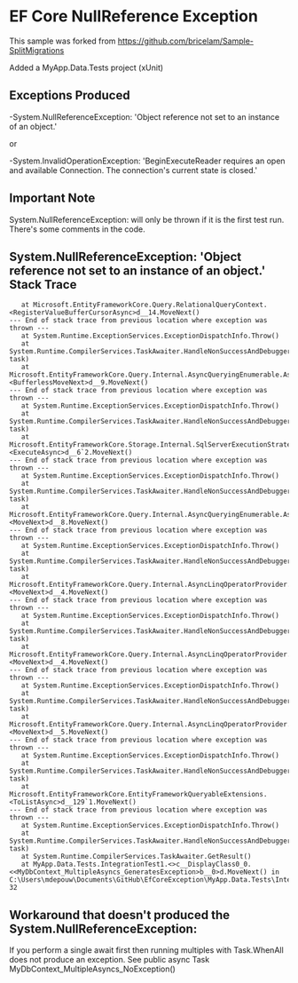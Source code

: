 EF Core NullReference Exception
========================================

This sample was forked from https://github.com/bricelam/Sample-SplitMigrations

Added a MyApp.Data.Tests project (xUnit)

Exceptions Produced
----------
-System.NullReferenceException: 'Object reference not set to an instance of an object.'

or

-System.InvalidOperationException: 'BeginExecuteReader requires an open and available Connection. The connection's current state is closed.'

Important Note
----------
System.NullReferenceException: will only be thrown if it is the first test run.  There's some comments in the code.

System.NullReferenceException: 'Object reference not set to an instance of an object.' Stack Trace
----------------
```
   at Microsoft.EntityFrameworkCore.Query.RelationalQueryContext.<RegisterValueBufferCursorAsync>d__14.MoveNext()
--- End of stack trace from previous location where exception was thrown ---
   at System.Runtime.ExceptionServices.ExceptionDispatchInfo.Throw()
   at System.Runtime.CompilerServices.TaskAwaiter.HandleNonSuccessAndDebuggerNotification(Task task)
   at Microsoft.EntityFrameworkCore.Query.Internal.AsyncQueryingEnumerable.AsyncEnumerator.<BufferlessMoveNext>d__9.MoveNext()
--- End of stack trace from previous location where exception was thrown ---
   at System.Runtime.ExceptionServices.ExceptionDispatchInfo.Throw()
   at System.Runtime.CompilerServices.TaskAwaiter.HandleNonSuccessAndDebuggerNotification(Task task)
   at Microsoft.EntityFrameworkCore.Storage.Internal.SqlServerExecutionStrategy.<ExecuteAsync>d__6`2.MoveNext()
--- End of stack trace from previous location where exception was thrown ---
   at System.Runtime.ExceptionServices.ExceptionDispatchInfo.Throw()
   at System.Runtime.CompilerServices.TaskAwaiter.HandleNonSuccessAndDebuggerNotification(Task task)
   at Microsoft.EntityFrameworkCore.Query.Internal.AsyncQueryingEnumerable.AsyncEnumerator.<MoveNext>d__8.MoveNext()
--- End of stack trace from previous location where exception was thrown ---
   at System.Runtime.ExceptionServices.ExceptionDispatchInfo.Throw()
   at System.Runtime.CompilerServices.TaskAwaiter.HandleNonSuccessAndDebuggerNotification(Task task)
   at Microsoft.EntityFrameworkCore.Query.Internal.AsyncLinqOperatorProvider.SelectAsyncEnumerable`2.SelectAsyncEnumerator.<MoveNext>d__4.MoveNext()
--- End of stack trace from previous location where exception was thrown ---
   at System.Runtime.ExceptionServices.ExceptionDispatchInfo.Throw()
   at System.Runtime.CompilerServices.TaskAwaiter.HandleNonSuccessAndDebuggerNotification(Task task)
   at Microsoft.EntityFrameworkCore.Query.Internal.AsyncLinqOperatorProvider.SelectAsyncEnumerable`2.SelectAsyncEnumerator.<MoveNext>d__4.MoveNext()
--- End of stack trace from previous location where exception was thrown ---
   at System.Runtime.ExceptionServices.ExceptionDispatchInfo.Throw()
   at System.Runtime.CompilerServices.TaskAwaiter.HandleNonSuccessAndDebuggerNotification(Task task)
   at Microsoft.EntityFrameworkCore.Query.Internal.AsyncLinqOperatorProvider.ExceptionInterceptor`1.EnumeratorExceptionInterceptor.<MoveNext>d__5.MoveNext()
--- End of stack trace from previous location where exception was thrown ---
   at System.Runtime.ExceptionServices.ExceptionDispatchInfo.Throw()
   at System.Runtime.CompilerServices.TaskAwaiter.HandleNonSuccessAndDebuggerNotification(Task task)
   at Microsoft.EntityFrameworkCore.EntityFrameworkQueryableExtensions.<ToListAsync>d__129`1.MoveNext()
--- End of stack trace from previous location where exception was thrown ---
   at System.Runtime.ExceptionServices.ExceptionDispatchInfo.Throw()
   at System.Runtime.CompilerServices.TaskAwaiter.HandleNonSuccessAndDebuggerNotification(Task task)
   at System.Runtime.CompilerServices.TaskAwaiter.GetResult()
   at MyApp.Data.Tests.IntegrationTest1.<>c__DisplayClass0_0.<<MyDbContext_MultipleAsyncs_GeneratesException>b__0>d.MoveNext() in C:\Users\mdepouw\Documents\GitHub\EfCoreException\MyApp.Data.Tests\IntegrationTest1.cs:line 32
```

Workaround that doesn't produced the System.NullReferenceException:
----------------
If you perform a single await first then running multiples with Task.WhenAll does not produce an exception.  See public async Task MyDbContext_MultipleAsyncs_NoException()